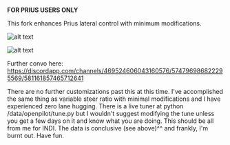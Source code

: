 **FOR PRIUS USERS ONLY**

This fork enhances Prius lateral control with minimum modifications.

![alt text](https://i.imgur.com/6xFhniI.png)

![alt text](https://i.imgur.com/LkmRNBX.png)

Further convo here: https://discordapp.com/channels/469524606043160576/574796986822295569/581161857465712641


There are no further customizations past this at this time. I've accomplished the same thing as variable steer ratio with minimal modifications and I have experienced zero lane hugging. There is a live tuner at python /data/openpilot/tune.py but I wouldn't suggest modifying the tune unless you get a few days on it and know what you are doing. This should be all from me for INDI. The data is conclusive (see above)^^ and frankly, I'm burnt out. Have fun.
